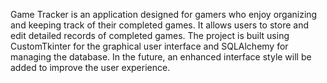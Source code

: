 Game Tracker is an application designed for gamers who enjoy organizing and keeping track of their completed games. It allows users to store and edit detailed records of completed games. The project is built using CustomTkinter for the graphical user interface and SQLAlchemy for managing the database. In the future, an enhanced interface style will be added to improve the user experience.
